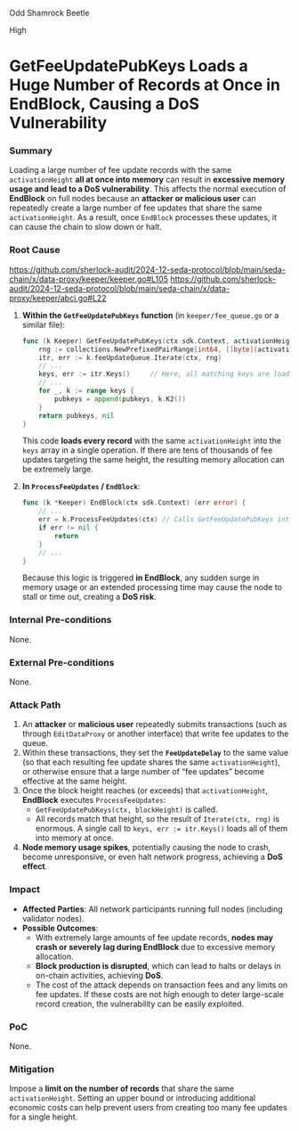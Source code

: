 Odd Shamrock Beetle

High

# GetFeeUpdatePubKeys Loads a Huge Number of Records at Once in EndBlock, Causing a DoS Vulnerability

### Summary

Loading a large number of fee update records with the same `activationHeight` **all at once into memory** can result in **excessive memory usage and lead to a DoS vulnerability**. This affects the normal execution of **EndBlock** on full nodes because an **attacker or malicious user** can repeatedly create a large number of fee updates that share the same `activationHeight`. As a result, once `EndBlock` processes these updates, it can cause the chain to slow down or halt.

### Root Cause
https://github.com/sherlock-audit/2024-12-seda-protocol/blob/main/seda-chain/x/data-proxy/keeper/keeper.go#L105
https://github.com/sherlock-audit/2024-12-seda-protocol/blob/main/seda-chain/x/data-proxy/keeper/abci.go#L22
1. **Within the `GetFeeUpdatePubKeys` function** (in `keeper/fee_queue.go` or a similar file):
    
    ```go
    func (k Keeper) GetFeeUpdatePubKeys(ctx sdk.Context, activationHeight int64) ([][]byte, error) {
        rng := collections.NewPrefixedPairRange[int64, []byte](activationHeight)
        itr, err := k.feeUpdateQueue.Iterate(ctx, rng)
        // ...
        keys, err := itr.Keys()     // Here, all matching keys are loaded into the keys list at once
        // ...
        for _, k := range keys {
            pubkeys = append(pubkeys, k.K2())
        }
        return pubkeys, nil
    }
    ```
    
    This code **loads every record** with the same `activationHeight` into the `keys` array in a single operation. If there are tens of thousands of fee updates targeting the same height, the resulting memory allocation can be extremely large.
    
2. **In `ProcessFeeUpdates` / `EndBlock`**:
    
    ```go
    func (k *Keeper) EndBlock(ctx sdk.Context) (err error) {
        // ...
        err = k.ProcessFeeUpdates(ctx) // Calls GetFeeUpdatePubKeys internally
        if err != nil {
            return
        }
        // ...
    }
    ```
    
    Because this logic is triggered **in EndBlock**, any sudden surge in memory usage or an extended processing time may cause the node to stall or time out, creating a **DoS risk**.

### Internal Pre-conditions

None.

### External Pre-conditions

None.

### Attack Path

1. An **attacker** or **malicious user** repeatedly submits transactions (such as through `EditDataProxy` or another interface) that write fee updates to the queue.
2. Within these transactions, they set the **`FeeUpdateDelay`** to the same value (so that each resulting fee update shares the same `activationHeight`), or otherwise ensure that a large number of “fee updates” become effective at the same height.
3. Once the block height reaches (or exceeds) that `activationHeight`, **EndBlock** executes `ProcessFeeUpdates`:
    - `GetFeeUpdatePubKeys(ctx, blockHeight)` is called.
    - All records match that height, so the result of `Iterate(ctx, rng)` is enormous. A single call to `keys, err := itr.Keys()` loads all of them into memory at once.
4. **Node memory usage spikes**, potentially causing the node to crash, become unresponsive, or even halt network progress, achieving a **DoS effect**.

### Impact

- **Affected Parties**: All network participants running full nodes (including validator nodes).
- **Possible Outcomes**:
    - With extremely large amounts of fee update records, **nodes may crash or severely lag during EndBlock** due to excessive memory allocation.
    - **Block production is disrupted**, which can lead to halts or delays in on-chain activities, achieving **DoS**.
    - The cost of the attack depends on transaction fees and any limits on fee updates. If these costs are not high enough to deter large-scale record creation, the vulnerability can be easily exploited.

### PoC

None.

### Mitigation

Impose a **limit on the number of records** that share the same `activationHeight`. Setting an upper bound or introducing additional economic costs can help prevent users from creating too many fee updates for a single height.